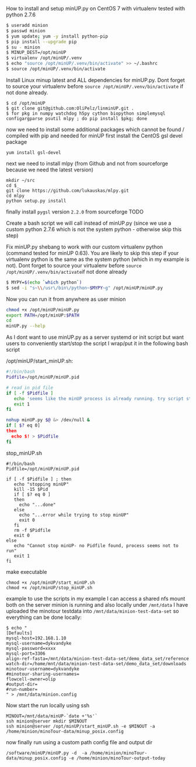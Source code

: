 How to install and setup minUP.py on CentOS 7 with virtualenv
tested with python 2.7.6

```bash
$ useradd minion
$ passwd minion
$ yum update; yum -y install python-pip
$ pip install --upgrade pip
$ su - minion
$ MINUP_DEST=/opt/minUP
$ virtualenv /opt/minUP/.venv
$ echo "source /opt/minUP/.venv/bin/activate" >> ~/.bashrc
$ source /opt/minUP/.venv/bin/activate
```
Install Linux minup latest and ALL dependencies for minUP.py. Dont forget to source your virtualenv before ```source /opt/minUP/.venv/bin/activate``` if not done already.

```
$ cd /opt/minUP
$ git clone git@github.com:OliPelz/linminUP.git .
$ for pkg in numpy watchdog h5py cython biopython simplemysql configargparse psutil mlpy ; do pip install $pkg; done 
```

now we need to install some additional packages which cannot be found / compiled with pip and needed for minUP
first install the CentOS gsl devel package
```
yum install gsl-devel
```
 
next we need to install mlpy (from Github and not from sourceforge because we need the latest version)
```
mkdir ~/src
cd $_
git clone https://github.com/lukauskas/mlpy.git
cd mlpy
python setup.py install
```
finally install ```pygsl``` version ```2.2.0``` from sourceforge
TODO

Create a bash script we will call instead of minUP.py (since we use a custom python 2.7.6 which is not the system python - otherwise skip this step)

Fix minUP.py shebang to work with our custom virtualenv python (command tested for minUP 0.63).
You are likely to skip this step if your virtualenv python is the same as the system python (which in my example is not). Dont forget to source your virtualenv before ```source /opt/minUP/.venv/bin/activate```if not done already
```bash
$ MYPY=$(echo `which python`)
$ sed -i "s~\\/usr\/bin\/python~$MYPY~g" /opt/minUP/minUP.py 
```

Now you can run it from anywhere as user minion
```bash
chmod +x /opt/minUP/minUP.py
export PATH=/opt/minUP:$PATH
cd 
minUP.py --help
```


As I dont want to use minUP.py as a server systemd or init script but want users to conveniently start/stop the script I wrap/put it in the following bash script

/opt/minUP/start_minUP.sh:
```bash
#!/bin/bash
Pidfile=/opt/minUP/minUP.pid

# read in pid file
if [ -f $Pidfile ]
   echo 'seems like the minUP process is already running. try script stop_minUP.sh'
   exit 1
fi

nohup minUP.py $@ &> /dev/null &
if [ $? eq 0]
then
  echo $! > $Pidfile
fi
```

stop_minUP.sh
```
#!/bin/bash
Pidfile=/opt/minUP/minUP.pid

if [ -f $Pidfile ] ; then
   echo "stopping minUP"
   kill -15 $Pid
   if [ $? eq 0 ]
   then
     echo "...done"
   else 
     echo "...error while trying to stop minUP"
     exit 0
   fi
   rm -f $Pidfile
   exit 0
else
   echo "Cannot stop minUP- no Pidfile found, process seems not to run"
   exit 1
fi
```

make executable
```
chmod +x /opt/minUP/start_minUP.sh
chmod +x /opt/minUP/stop_minUP.sh
```


example to use the scripts
in my example I can access a shared nfs mount both on the server minion is running and also locally under ```/mnt/data```
I have uploaded the minotour testdata into ```/mnt/data/minion-test-data-set```
so everything can be done locally:
```
$ echo "
[Defaults]
mysql-host=192.168.1.10
mysql-username=dykvandyke
mysql-password=xxxx
mysql-port=3306
align-ref-fasta=/mnt/data/minion-test-data-set/demo_data_set/reference
watch-dir=/home/mnt/data/minion-test-data-set/demo_data_set/downloads
minotour-username=dykvandyke
#minotour-sharing-usernames=
flowcell-owner=olip
#output-dir=
#run-number=
" > /mnt/data/minion.config
```
Now start the run locally using ssh
```
MINOUT=/mnt/data/minUP-`date +'%s'`
ssh minion@server mkdir $MINOUT
ssh minion@server /opt/minUP/start_minUP.sh -e $MINOUT -a /home/minion/minoTour-data/minup_posix.config
```

now finally run using a custom path config file and output dir 
```
/software/minUP/minUP.py -d  -a /home/minion/minoTour-data/minup_posix.config -e /home/minion/minoTour-output-today
```

